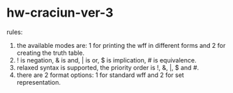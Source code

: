 # hw-craciun-ver-3
rules:
1) the available modes are: 1 for printing the wff in different forms and 2 for creating the truth table.
2) ! is negation, & is and, | is or, $ is implication, # is equivalence.
3) relaxed syntax is supported, the priority order is !, &, |, $ and #.
4) there are 2 format options: 1 for standard wff and 2 for set representation.
